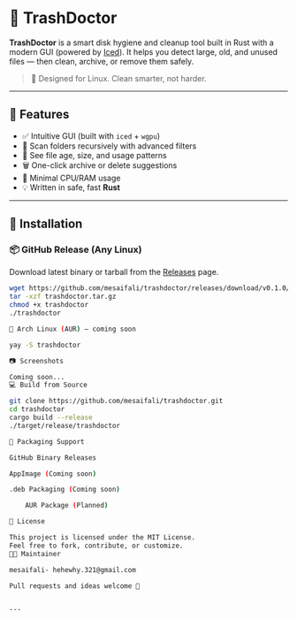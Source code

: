 # 🧹 TrashDoctor

**TrashDoctor** is a smart disk hygiene and cleanup tool built in Rust with a modern GUI (powered by [Iced](https://github.com/iced-rs/iced)). It helps you detect large, old, and unused files — then clean, archive, or remove them safely.

> 🧠 Designed for Linux. Clean smarter, not harder.

---

## 🔧 Features

- ✅ Intuitive GUI (built with `iced` + `wgpu`)
- 📁 Scan folders recursively with advanced filters
- 🧠 See file age, size, and usage patterns
- 🗑️ One-click archive or delete suggestions
- 🌙 Minimal CPU/RAM usage
- 💡 Written in safe, fast **Rust**

---

## 🚀 Installation

### 📦 GitHub Release (Any Linux)

Download latest binary or tarball from the [Releases]([https://github.com/hehrewjw/trashdoctor/releases](https://github.com/mesaifali/trashdoctor/releases/tag/v0.1.0)) page.

```bash
wget https://github.com/mesaifali/trashdoctor/releases/download/v0.1.0/trashdoctor-v0.1.0-linux-x86_64.tar.gz
tar -xzf trashdoctor.tar.gz
chmod +x trashdoctor
./trashdoctor

🐧 Arch Linux (AUR) – coming soon

yay -S trashdoctor

📷 Screenshots

Coming soon...
💻 Build from Source

git clone https://github.com/mesaifali/trashdoctor.git
cd trashdoctor
cargo build --release
./target/release/trashdoctor

📁 Packaging Support

GitHub Binary Releases

AppImage (Coming soon)

.deb Packaging (Coming soon)

    AUR Package (Planned)

📜 License

This project is licensed under the MIT License.
Feel free to fork, contribute, or customize.
👨‍💻 Maintainer

mesaifali- hehewhy.321@gmail.com

Pull requests and ideas welcome 🙏


---
